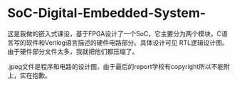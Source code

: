 # SoC-Digital-Embedded-System-

这是我做的嵌入式课设，基于FPGA设计了一个SoC，它主要分为两个模块，C语言写的软件和Verilog语言描述的硬件电路部分。具体设计可见 RTL逻辑设计图。
由于硬件部分文件太多，我就把他们都压缩了。

.jpeg文件是程序和电路的设计图，由于最后的report学校有copyright所以不能附上，实在抱歉。
